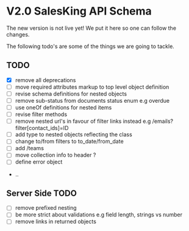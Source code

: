 # V2.0 SalesKing API Schema

The new version is not live yet! We put it here so one can follow the changes.

The following todo's are some of the things we are going to tackle.

## TODO

- [x] remove all deprecations
- [ ] move required attributes markup to top level object definition
- [ ] revise schema definitions for nested objects
- [ ] remove sub-status from documents status enum e.g overdue
- [ ] use oneOf definitions for nested items
- [ ] revise filter methods
- [ ] remove nested url's in favour of filter links instead e.g /emails?filter[contact_ids]=ID
- [ ] add type to nested objects reflecting the class
- [ ] change to/from filters to to_date/from_date
- [ ] add /teams
- [ ] move collection info to header ?
- [ ] define error object
- ..

## Server Side TODO

- [ ] remove prefixed nesting
- [ ] be more strict about validations e.g field length, strings vs number
- [ ] remove links in returned objects